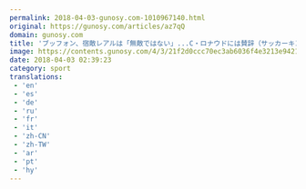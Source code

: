 ```yaml
---
permalink: 2018-04-03-gunosy.com-1010967140.html
original: https://gunosy.com/articles/az7qQ
domain: gunosy.com
title: 'ブッフォン、宿敵レアルは「無敵ではない」...C・ロナウドには賛辞（サッカーキング） - グノシー'
image: https://contents.gunosy.com/4/3/21f2d0ccc70ec3ab6036f4e3213e9421_content.jpg
date: 2018-04-03 02:39:23
category: sport
translations: 
 - 'en'
 - 'es'
 - 'de'
 - 'ru'
 - 'fr'
 - 'it'
 - 'zh-CN'
 - 'zh-TW'
 - 'ar'
 - 'pt'
 - 'hy'
---
```


